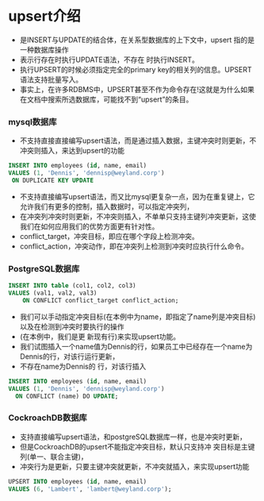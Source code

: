 #  upsert介绍
- 是INSERT与UPDATE的结合体，在关系型数据库的上下文中，upsert 指的是一种数据库操作
- 表示行存在时执行UPDATE语法，不存在 时执行INSERT。
- 执行UPSERT的时候必须指定完全的primary key的相关列的信息。UPSERT语法支持批量写入。 
- 事实上，在许多RDBMS中，UPSERT甚至不作为命令存在!这就是为什么如果在文档中搜索所选数据库，可能找不到“upsert”的条目。

### mysql数据库
- 不支持直接直接编写upsert语法，而是通过插入数据，主键冲突时则更新，不冲突则插入，来达到upsert的功能
```sql
INSERT INTO employees (id, name, email)
VALUES (1, 'Dennis', 'dennisp@weyland.corp') 
 ON DUPLICATE KEY UPDATE
```
- 不支持直接编写upsert语法，而又比mysql更复杂一点，因为在重复键上，它允许我们有更多的控制，插入数据时，可以指定冲突列，
- 在冲突列冲突时则更新，不冲突则插入，不单单只支持主键列冲突更新，这使我们在如何应用我们的优势方面更有针对性。
- conflict_target，冲突目标，即应在哪个字段上检测冲突。 
- conflict_action，冲突动作，即在冲突列上检测到冲突时应执行什么命令。
### PostgreSQL数据库
```sql
INSERT INTO table (col1, col2, col3)
VALUES (val1, val2, val3)
    ON CONFLICT conflict_target conflict_action;
```
- 我们可以手动指定冲突目标(在本例中为name，即指定了name列是冲突目标)以及在检测到冲突时要执行的操作
- (在本例中，我们是更 新现有行)来实现upsert功能。
- 我们试图插入一个name值为Dennis的行，如果员工中已经存在一个name为Dennis的行，对该行运行更新，
- 不存在name为Dennis的 行，对该行插入
```sql
INSERT INTO employees (id, name, email) 
VALUES (1, 'Dennis', 'dennisp@weyland.corp') 
  ON CONFLICT (name) DO UPDATE;
```
### CockroachDB数据库
- 支持直接编写upsert语法，和postgreSQL数据库一样，也是冲突时更新，
- 但是CockroachDB的upsert不能指定冲突目标，默认只支持冲 突目标是主键列(单一、联合主键)，
- 冲突行为是更新，只要主键冲突就更新，不冲突就插入，来实现upsert功能
```sql
UPSERT INTO employees (id, name, email)
VALUES (6, 'Lambert', 'lambert@weyland.corp');
```

